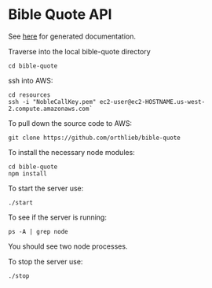 Bible Quote API
===============
See [here](app/public/docs/index.html) for generated documentation.

Traverse into the local bible-quote directory

	cd bible-quote

ssh into AWS:

	cd resources
	ssh -i "NobleCallKey.pem" ec2-user@ec2-HOSTNAME.us-west-2.compute.amazonaws.com`

To pull down the source code to AWS:

	git clone https://github.com/orthlieb/bible-quote

To install the necessary node modules:

	cd bible-quote
	npm install
	
To start the server use:

    ./start
To see if the server is running:

	ps -A | grep node
You should see two node processes.

To stop the server use:

	./stop
